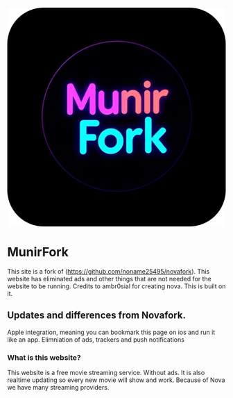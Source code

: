 ![alt text](readme.png)
# MunirFork
This site is a fork of (https://github.com/noname25495/novafork).
This website has eliminated ads and other things that are not needed for the website to be running.
Credits to ambr0sial for creating nova. This is built on it.
## Updates and differences from Novafork.
Apple integration, meaning you can bookmark this page on ios and run it like an app. Elimniation of ads, trackers and push notifications
### What is this website?
This website is a free movie streaming service. Without ads. It is also realtime updating so every new movie will show and work. Because of Nova we have many streaming providers.
